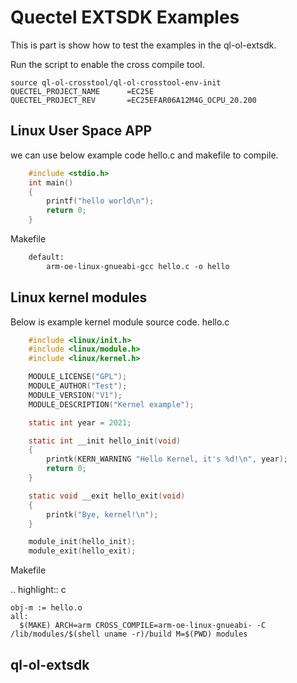 # Quectel EXTSDK Examples

This is part is show how to test the examples in the ql-ol-extsdk.

Run the script to enable the cross compile tool.

    source ql-ol-crosstool/ql-ol-crosstool-env-init
    QUECTEL_PROJECT_NAME      =EC25E
    QUECTEL_PROJECT_REV       =EC25EFAR06A12M4G_OCPU_20.200


## Linux User Space APP

we can use below example code hello.c and makefile to compile.
```C
    #include <stdio.h>
    int main()
    {
        printf("hello world\n");
        return 0;
    }
```
Makefile
```makefile
    default:
        arm-oe-linux-gnueabi-gcc hello.c -o hello
```

## Linux kernel modules
Below is example kernel module source code.
hello.c
```c
    #include <linux/init.h>
    #include <linux/module.h>
    #include <linux/kernel.h>

    MODULE_LICENSE("GPL");
    MODULE_AUTHOR("Test");
    MODULE_VERSION("V1");
    MODULE_DESCRIPTION("Kernel example");

    static int year = 2021;

    static int __init hello_init(void)
    {
        printk(KERN_WARNING "Hello Kernel, it's %d!\n", year);
        return 0;
    }

    static void __exit hello_exit(void)
    {
        printk("Bye, kernel!\n");
    }

    module_init(hello_init);
    module_exit(hello_exit);
```
Makefile

.. highlight:: c

    obj-m := hello.o
    all:
      $(MAKE) ARCH=arm CROSS_COMPILE=arm-oe-linux-gnueabi- -C /lib/modules/$(shell uname -r)/build M=$(PWD) modules


## ql-ol-extsdk




